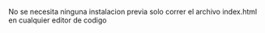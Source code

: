 No se necesita ninguna instalacion previa solo correr el archivo index.html en cualquier editor de codigo
